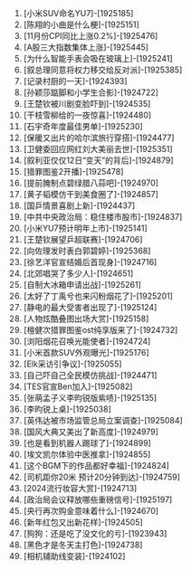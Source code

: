 
1. [小米SUV命名YU7]-[1925185]
1. [陈翔的小曲是什么梗]-[1925151]
1. [11月份CPI同比上涨0.2%]-[1925476]
1. [A股三大指数集体上涨]-[1925445]
1. [为什么智能手表会吸在玻璃上]-[1925241]
1. [叙总理同意将权力移交给反对派]-[1925385]
1. [记录村厨的一天]-[1924393]
1. [孙颖莎踮脚和小学生合影]-[1924722]
1. [王楚钦被川剧变脸吓到]-[1924535]
1. [干枝雪柳给的一夜惊喜]-[1924480]
1. [石宇奇年度最佳男单]-[1925230]
1. [保暖又出片的哈尔滨旅行穿搭]-[1924477]
1. [卫健委回应网红刘大美丽去世]-[1925351]
1. [叙利亚仅仅12日“变天”的背后]-[1924879]
1. [猎罪图鉴2开播]-[1925478]
1. [提前腌制点碧绿腊八蒜吧]-[1924970]
1. [黄子韬模仿干到美食圈了]-[1924857]
1. [国乒情景喜剧上新]-[1924437]
1. [中共中央政治局：稳住楼市股市]-[1924837]
1. [小米YU7预计明年上市]-[1925141]
1. [王楚钦展望乒超联赛]-[1924706]
1. [向佐理发时表白郭碧婷]-[1925368]
1. [徐艺洋官宣结婚后首现身]-[1924716]
1. [北郊唱哭了多少人]-[1924651]
1. [自制大冰箱申请出战]-[1925261]
1. [太好了丁禹兮也来闪粉烟花了]-[1925201]
1. [静电的最大受害者出现了]-[1925124]
1. [人物炫酷叠图出场大赏]-[1925158]
1. [檀健次猎罪图鉴ost纯享版来了]-[1924732]
1. [浏阳烟花召唤光能使者]-[1924724]
1. [小米首款SUV外观曝光]-[1925176]
1. [Elk采访引争议]-[1925055]
1. [自己吓自己全民模仿挑战]-[1924471]
1. [TES官宣Ben加入]-[1925082]
1. [张萌孟子义李昀锐版紫啧]-[1925135]
1. [李昀锐上桌]-[1925038]
1. [英伟达被市场监管总局立案调查]-[1925084]
1. [国风大典又美出了新高度]-[1924979]
1. [也是看到机器人踢球了]-[1924899]
1. [埃文凯尔体验中医推拿]-[1924855]
1. [这个BGM下的作品都好幸福]-[1924824]
1. [司机距你20米 预计20分钟到达]-[1924759]
1. [2024流行妆容大赏]-[1924713]
1. [政治局会议释放哪些重磅信号]-[1925197]
1. [央行再次购金意味着什么]-[1924670]
1. [新年红包又出新花样]-[1924505]
1. [狗狗：还是吃了没文化的亏]-[1923943]
1. [黑色才是冬天主打色]-[1924738]
1. [相机辅助线变装]-[1924102]